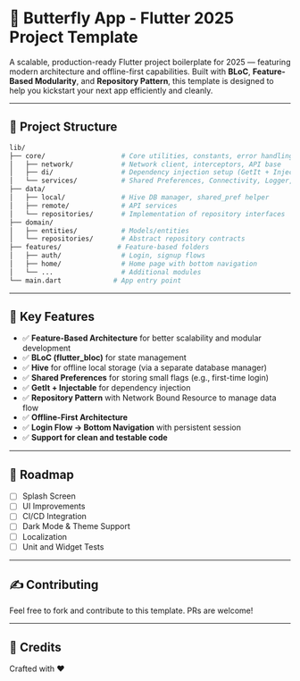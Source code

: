 # 🚀 Butterfly App - Flutter 2025 Project Template

A scalable, production-ready Flutter project boilerplate for 2025 — featuring modern architecture and offline-first capabilities. Built with **BLoC**, **Feature-Based Modularity**, and **Repository Pattern**, this template is designed to help you kickstart your next app efficiently and cleanly.

---

## 🧱 Project Structure

```bash
lib/
├── core/                   # Core utilities, constants, error handling
│   ├── network/            # Network client, interceptors, API base
│   ├── di/                 # Dependency injection setup (GetIt + Injectable)
│   └── services/           # Shared Preferences, Connectivity, Logger, etc.
├── data/                  
│   ├── local/              # Hive DB manager, shared_pref helper
│   ├── remote/             # API services
│   └── repositories/       # Implementation of repository interfaces
├── domain/                
│   ├── entities/           # Models/entities
│   └── repositories/       # Abstract repository contracts
├── features/              # Feature-based folders
│   ├── auth/               # Login, signup flows
│   ├── home/               # Home page with bottom navigation
│   └── ...                 # Additional modules
└── main.dart             # App entry point
```

---

## 🚀 Key Features

- ✅ **Feature-Based Architecture** for better scalability and modular development
- ✅ **BLoC (flutter_bloc)** for state management
- ✅ **Hive** for offline local storage (via a separate database manager)
- ✅ **Shared Preferences** for storing small flags (e.g., first-time login)
- ✅ **GetIt + Injectable** for dependency injection
- ✅ **Repository Pattern** with Network Bound Resource to manage data flow
- ✅ **Offline-First Architecture**
- ✅ **Login Flow -> Bottom Navigation** with persistent session
- ✅ **Support for clean and testable code**

---

## 📆 Roadmap

- [ ] Splash Screen
- [ ] UI Improvements
- [ ] CI/CD Integration
- [ ] Dark Mode & Theme Support
- [ ] Localization
- [ ] Unit and Widget Tests

---

## ✍️ Contributing

Feel free to fork and contribute to this template. PRs are welcome!

---

## 🙏 Credits

Crafted with ❤️ 

